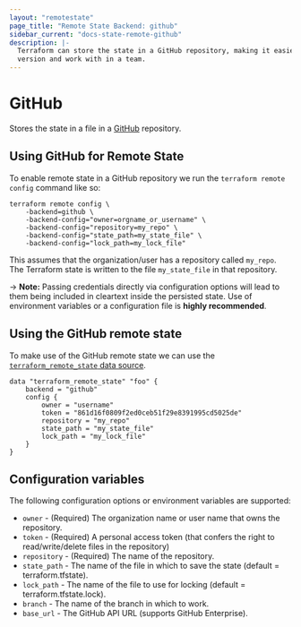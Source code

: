 ```yaml
---
layout: "remotestate"
page_title: "Remote State Backend: github"
sidebar_current: "docs-state-remote-github"
description: |-
  Terraform can store the state in a GitHub repository, making it easier to
  version and work with in a team.
---
```


# GitHub

Stores the state in a file in a [GitHub](https://github.com) repository.

## Using GitHub for Remote State

To enable remote state in a GitHub repository we run the `terraform
remote config` command like so:

```
terraform remote config \
    -backend=github \
    -backend-config="owner=orgname_or_username" \
    -backend-config="repository=my_repo" \
    -backend-config="state_path=my_state_file" \
    -backend-config="lock_path=my_lock_file"
```

This assumes that the organization/user has a repository called
`my_repo`. The Terraform state is written to the file `my_state_file`
in that repository.

-> **Note:** Passing credentials directly via configuration options
will lead to them being included in cleartext inside the persisted
state. Use of environment variables or a configuration file is
**highly recommended**.

## Using the GitHub remote state

To make use of the GitHub remote state we can use the
[`terraform_remote_state` data
source](/docs/providers/terraform/d/remote_state.html).

```
data "terraform_remote_state" "foo" {
    backend = "github"
    config {
        owner = "username"
        token = "861d16f0809f2ed0ceb51f29e8391995cd5025de"
        repository = "my_repo"
        state_path = "my_state_file"
        lock_path = "my_lock_file"
    }
}
```

## Configuration variables

The following configuration options or environment variables are supported:

 * `owner` - (Required) The organization name or user name that owns the
    repository.
 * `token` - (Required) A personal access token (that confers the right to
     read/write/delete files in the repository)
 * `repository` - (Required) The name of the repository.
 * `state_path` - The name of the file in which to save the state
    (default = terraform.tfstate).
 * `lock_path` - The name of the file to use for locking (default =
    terraform.tfstate.lock).
 * `branch` - The name of the branch in which to work.
 * `base_url` - The GitHub API URL (supports GitHub Enterprise).
